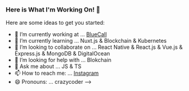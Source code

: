### Here is What I'm Working On! 👋

Here are some ideas to get you started:

- 🔭 I’m currently working at ... [BlueCall](https://www.bluecallapp.com/)
- 🌱 I’m currently learning ... Nuxt.js & Blockchain & Kubernetes
- 👯 I’m looking to collaborate on ... React Native & React.js & Vue.js & Express.js & MongoDB & DigitalOcean
- 🤔 I’m looking for help with ... Blokchain
- 💬 Ask me about ... JS & TS
- 📫 How to reach me: ... [Instagram](https://instagram.com/mesut.kilincaslan)
- 😄 Pronouns: ... crazycoder
-->
